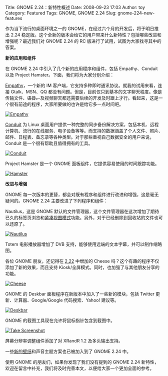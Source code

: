 Title: GNOME 2.24：新特性概述
Date: 2008-09-23 17:03
Author: toy
Category: Featured
Tags: GNOME, GNOME 2.24
Slug: gnome-224-new-features

作为当下流行的桌面环境之一的 GNOME，在经过六个月的开发后，将于明日推出
2.24
稳定版。这个全新的版本会给它的用户带来什么新特性？包括哪些改进和增强呢？最近我们对
GNOME 2.24 的 RC 版进行了试用，试图为大家找寻其中的答案。

**新的应用和组件**

在 GNOME 2.24 中引入了几个新的应用程序和组件，包括 Empathy、Conduit 以及
Project Hamster。下面，我们将为大家分别介绍：

[Empathy](http://linuxtoy.org/archives/empathy-news.html)，一个新的 IM
客户端，它支持多种即时通讯协议。就我的试用来看，连接 Gtalk、MSN、QQ
都没有问题。但是，目前仅只到基本的文字聊天程度。像是传输文件、~~语音、~~及视频聊天都还需要后续的开发及时跟上才行。看起来，这是一个很有前途的程序，大家所要做的也许是给它多一点时间吧。

[![Empathy](http://i.linuxtoy.org/i/2008/09/empathy-thumb.png)](http://i.linuxtoy.org/i/2008/09/empathy.png)

[Conduit](http://linuxtoy.org/archives/conduit.html) 为 Linux
桌面用户提供一种完整的同步备份解决方案，包括本机、远程计算机、流行的在线服务、电子设备等等。而支持的数据涵盖了个人文件、照片、邮件、日程表、备忘录等各种类型。对于那些重视自己数据安全的用户来说，Conduit
是一个很有帮助且值得拥有的工具。

[![Conduit](http://i.linuxtoy.org/i/2008/09/conduit-thumb.png)](http://i.linuxtoy.org/i/2008/09/conduit.png)

Project Hamster 是一个 GNOME 面板组件，它提供容易使用的时间跟踪功能。

[![Hamster](http://i.linuxtoy.org/i/2008/09/hamster-thumb.png)](http://i.linuxtoy.org/i/2008/09/hamster.png)

**改进与增强**

GNOME
每一次版本的更替，都会对既有程序和组件进行改进和增强，这是毫无疑问的。GNOME
2.24 主要改进了下列程序和组件：

Nautilus，这是 GNOME
默认的文件管理器，这个文件管理器在这次增加了期待已久的标签页浏览和[紧凑视图模式](http://linuxtoy.org/archives/nautilus-compact-view.html)功能。另外，对于已经删除到回收站的文件也可以还原了。

[![Nautilus](http://i.linuxtoy.org/i/2008/09/nautilus-tab.png)](http://linuxtoy.org/)

Totem 电影播放器增加了 DVB
支持，能够使用远端的文本字幕，并可以制作缩略图。

各位 GNOME 朋友，还记得在
[2.22](http://linuxtoy.org/archives/first-look-at-the-gnome-222.html)
中增加的 Cheese 吗？这个有趣的程序不仅添加了新的效果，而且支持
Kiosk/全屏模式。同时，也加强了与其他朋友分享的功能。

[![Cheese](http://i.linuxtoy.org/i/2008/09/cheese.png)](http://linuxtoy.org/)

GNOME 的 Deskbar 面板程序在新版本中加入了一些新的模块，包括 Twitter
更新、计算器、Google/Google 代码搜索、Yahoo! 建议等。

[![Deskbar](http://i.linuxtoy.org/i/2008/09/deskbar.png)](http://linuxtoy.org/)

GNOME 的截图工具现在允许将鼠标指针包含到截图中。

[![Take
Screenshot](http://i.linuxtoy.org/i/2008/09/take-screenshot.png)](http://linuxtoy.org/)

屏幕分辨率调整组件添加了对 XRandR 1.2 及多头输出支持。

一些[新的壁纸](http://linuxtoy.org/archives/wallpapers-for-gnome-224.html)和声音主题方案也已被加入到了
GNOME 2.24 中。

使用 GNOME 的朋友们，如果你发现了我们没有提到的 GNOME 2.24
新特性，欢迎在留言中补充，我们将及时完善本文，以便给大家一个更加全面的参考。
